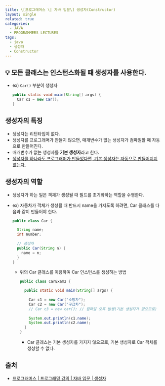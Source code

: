 ```yaml
---
title: \[프로그래머스 \| 자바 입문\] 생성자(Constructor)
layout: single
related: true
categories:
  - JAVA
  - PROGRAMMERS LECTURES
tags:
  - java
  - 생성자
  - Constructor
---
```


## 💡 모든 클래스는 인스턴스화될 때 생성자를 사용한다.
- ex) `Car()` 부분이 생성자
  ```java
  public static void main(String[] args) {
    Car c1 = new Car();
  }
  ```

## 생성자의 특징
- 생성자는 리턴타입이 없다.
- 생성자를 프로그래머가 만들지 않으면, 매개변수가 없는 생성자가 컴파일할 때 자동으로 만들어진다.
- 매개변수가 없는 생성자를 **기본 생성자**라고 한다.
- <u>생성자를 하나라도 프로그래머가 만들었다면, 기본 생성자는 자동으로 만들어지지 않는다.</u>

## 생성자의 역할
- 생성자가 하는 일은 객체가 생성될 때 필드를 초기화하는 역할을 수행한다.
- ex) 자동차가 객체가 생성될 때 반드시 name을 가지도록 하려면, Car 클래스를 다음과 같이 만들어야 한다.

  ```java
  public class Car {
  
    String name;
    int number;
    
    // 생성자
    public Car(String n) {
      name = n;
    }
  }
  ```
  
  - 위의 Car 클래스를 이용하여 Car 인스턴스를 생성하는 방법
  
    ```java
    public class CarExam2 {
    
      public static void main(String[] args) {
      
        Car c1 = new Car("소방차");
        Car c2 = new Car("구급차");
        // Car c3 = new car(); // 컴파일 오류 발생(기본 생성자가 없으므로)
        
        System.out.println(c1.name);
        System.out.println(c2.name);
      }
    }
    ```
    
    - Car 클래스는 기본 생성자를 가지지 않으므로, 기본 생성자로 Car 객체를 생성할 수 없다.
 
## 출처
- [프로그래머스 \| 프로그래밍 강의 \| 자바 입문 \| 생성자](https://programmers.co.kr/learn/courses/5/lessons/168)

